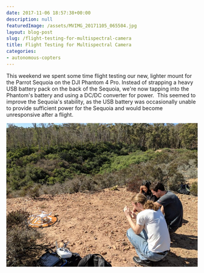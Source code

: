 ```yaml
---
date: 2017-11-06 18:57:38+00:00
description: null
featuredImage: /assets/MVIMG_20171105_065504.jpg
layout: blog-post
slug: /flight-testing-for-multispectral-camera
title: Flight Testing for Multispectral Camera
categories:
- autonomous-copters
---
```


This weekend we spent some time flight testing our new, lighter mount for the Parrot Sequoia on the DJI Phantom 4 Pro. Instead of strapping a heavy USB battery pack on the back of the Sequoia, we're now tapping into the Phantom's battery and using a DC/DC converter for power.  This seemed to improve the Sequoia's stability, as the USB battery was occasionally unable to provide sufficient power for the Sequoia and would become unresponsive after a flight.

[![](/assets/2017-11-06-flight-testing-for-multispectral-camera_MVIMG_20171104_114046-1024x768.jpg)](/assets/2017-11-06-flight-testing-for-multispectral-camera_MVIMG_20171104_114046-1024x768.jpg)
